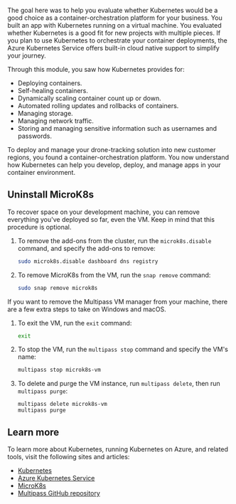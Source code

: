 The goal here was to help you evaluate whether Kubernetes would be a good choice as a container-orchestration platform for your business. You built an app with Kubernetes running on a virtual machine. You evaluated whether Kubernetes is a good fit for new projects with multiple pieces. If you plan to use Kubernetes to orchestrate your container deployments, the Azure Kubernetes Service offers built-in cloud native support to simplify your journey.

Through this module, you saw how Kubernetes provides for:

- Deploying containers.
- Self-healing containers.
- Dynamically scaling container count up or down.
- Automated rolling updates and rollbacks of containers.
- Managing storage.
- Managing network traffic.
- Storing and managing sensitive information such as usernames and passwords.

To deploy and manage your drone-tracking solution into new customer regions, you found a container-orchestration platform. You now understand how Kubernetes can help you develop, deploy, and manage apps in your container environment.

## Uninstall MicroK8s

To recover space on your development machine, you can remove everything you've deployed so far, even the VM. Keep in mind that this procedure is optional.

1. To remove the add-ons from the cluster, run the `microk8s.disable` command, and specify the add-ons to remove:

    ```bash
    sudo microk8s.disable dashboard dns registry
    ```

1. To remove MicroK8s from the VM, run the `snap remove` command:

    ```bash
    sudo snap remove microk8s
    ```

If you want to remove the Multipass VM manager from your machine, there are a few extra steps to take on Windows and macOS.

1. To exit the VM, run the `exit` command:

    ```bash
    exit
    ```

1. To stop the VM, run the `multipass stop` command and specify the VM's name:

    ```bash
    multipass stop microk8s-vm
    ```

1. To delete and purge the VM instance, run `multipass delete`, then run `multipass purge`:

    ```console
    multipass delete microk8s-vm
    multipass purge
    ```

## Learn more

To learn more about Kubernetes, running Kubernetes on Azure, and related tools, visit the following sites and articles:

- [Kubernetes](https://kubernetes.io?azure-portal=true)
- [Azure Kubernetes Service](https://azure.microsoft.com/products/kubernetes-service/?azure-portal=true)
- [MicroK8s](https://microk8s.io?azure-portal=true)
- [Multipass GitHub repository](https://github.com/canonical/multipass/releases?azure-portal=true)
